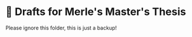 # :orange_book: Drafts for Merle's Master's Thesis
Please ignore this folder, this is just a backup!
